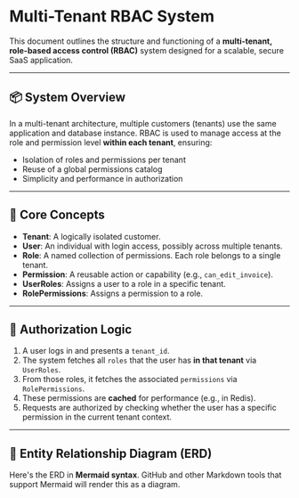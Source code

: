 # Multi-Tenant RBAC System

This document outlines the structure and functioning of a **multi-tenant, role-based access control (RBAC)** system designed for a scalable, secure SaaS application.

---

## 📦 System Overview

In a multi-tenant architecture, multiple customers (tenants) use the same application and database instance. RBAC is used to manage access at the role and permission level **within each tenant**, ensuring:

- Isolation of roles and permissions per tenant
- Reuse of a global permissions catalog
- Simplicity and performance in authorization

---

## 🎯 Core Concepts

- **Tenant**: A logically isolated customer.
- **User**: An individual with login access, possibly across multiple tenants.
- **Role**: A named collection of permissions. Each role belongs to a single tenant.
- **Permission**: A reusable action or capability (e.g., `can_edit_invoice`).
- **UserRoles**: Assigns a user to a role in a specific tenant.
- **RolePermissions**: Assigns a permission to a role.

---

## 🧠 Authorization Logic

1. A user logs in and presents a `tenant_id`.
2. The system fetches all `roles` that the user has **in that tenant** via `UserRoles`.
3. From those roles, it fetches the associated `permissions` via `RolePermissions`.
4. These permissions are **cached** for performance (e.g., in Redis).
5. Requests are authorized by checking whether the user has a specific permission in the current tenant context.

---

## 🧩 Entity Relationship Diagram (ERD)

Here's the ERD in **Mermaid syntax**. GitHub and other Markdown tools that support Mermaid will render this as a diagram.
